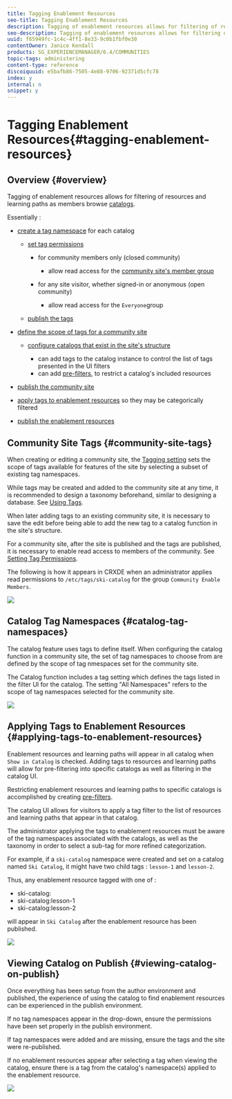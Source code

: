```yaml
---
title: Tagging Enablement Resources
seo-title: Tagging Enablement Resources
description: Tagging of enablement resources allows for filtering of resources and learning paths as members browse catalogs
seo-description: Tagging of enablement resources allows for filtering of resources and learning paths as members browse catalogs
uuid: f65949fc-1c4c-4ff1-8e33-9c0b1fbf0e30
contentOwner: Janice Kendall
products: SG_EXPERIENCEMANAGER/6.4/COMMUNITIES
topic-tags: administering
content-type: reference
discoiquuid: e5bafb86-7505-4e88-9706-92371d5cfc78
index: y
internal: n
snippet: y
---
```


# Tagging Enablement Resources{#tagging-enablement-resources}

## Overview {#overview}

Tagging of enablement resources allows for filtering of resources and learning paths as members browse [catalogs](../../communities/using/functions.md#catalogfunction).

Essentially :

* [create a tag namespace](../../sites/administering/using/tags.md#creatinganamespace) for each catalog

    * [set tag permissions](../../sites/administering/using/tags.md#settingtagpermissions)

        * for community members only (closed community)

            * allow read access for the [community site's member group](../../communities/using/users.md#publishgrouproles)

        * for any site visitor, whether signed-in or anonymous (open community)

            * allow read access for the `Everyone`group

    * [publish the tags](../../sites/administering/using/tags.md#publishingtags)

* [define the scope of tags for a community site](../../communities/using/sites-console.md#tagging)

    * [configure catalogs that exist in the site's structure](../../communities/using/functions.md#catalogfunction)

        * can add tags to the catalog instance to control the list of tags presented in the UI filters
        * can add [pre-filters](../../communities/using/catalog-developer-essentials.md#prefilters), to restrict a catalog's included resources

* [publish the community site](../../communities/using/sites-console.md#publishingthesite)
* [apply tags to enablement resources](../../communities/using/resources.md#createaresource) so they may be categorically filtered
* [publish the enablement resources](../../communities/using/resources.md#publish)

## Community Site Tags {#community-site-tags}

When creating or editing a community site, the [Tagging setting](../../communities/using/sites-console.md#tagging) sets the scope of tags available for features of the site by selecting a subset of existing tag namespaces.

While tags may be created and added to the community site at any time, it is recommended to design a taxonomy beforehand, similar to designing a database. See [Using Tags](../../sites/authoring/using/tags.md).

When later adding tags to an existing community site, it is necessary to save the edit before being able to add the new tag to a catalog function in the site's structure.

For a community site, after the site is published and the tags are published, it is necessary to enable read access to members of the community. See [Setting Tag Permissions](../../sites/administering/using/tags.md#settingtagpermissions).

The following is how it appears in CRXDE when an administrator applies read permissions to `/etc/tags/ski-catalog` for the group `Community Enable Members`.

![](assets/chlimage_1-433.png)

## Catalog Tag Namespaces {#catalog-tag-namespaces}

The catalog feature uses tags to define itself. When configuring the catalog function in a community site, the set of tag namespaces to choose from are defined by the scope of tag nmespaces set for the community site.

The Catalog function includes a tag setting which defines the tags listed in the filter UI for the catalog. The setting "All Namespaces" refers to the scope of tag namespaces selected for the community site.

![](assets/chlimage_1-434.png)

## Applying Tags to Enablement Resources {#applying-tags-to-enablement-resources}

Enablement resources and learning paths will appear in all catalog when `Show in Catalog` is checked. Adding tags to resources and learning paths will allow for pre-filtering into specific catalogs as well as filtering in the catalog UI.

Restricting enablement resources and learning paths to specific catalogs is accomplished by creating [pre-filters](../../communities/using/catalog-developer-essentials.md#prefilters).

The catalog UI allows for visitors to apply a tag filter to the list of resources and learning paths that appear in that catalog.

The administrator applying the tags to enablement resources must be aware of the tag namespaces associated with the catalogs, as well as the taxonomy in order to select a sub-tag for more refined categorization.

For example, if a `ski-catalog` namespace were created and set on a catalog named `Ski Catalog`, it might have two child tags : `lesson-1` and `lesson-2`.

Thus, any enablement resource tagged with one of :

* ski-catalog:
* ski-catalog:lesson-1
* ski-catalog:lesson-2

will appear in `Ski Catalog` after the enablement resource has been published.

![](assets/chlimage_1-435.png)

## Viewing Catalog on Publish {#viewing-catalog-on-publish}

Once everything has been setup from the author environment and published, the experience of using the catalog to find enablement resources can be experienced in the publish environment.

If no tag namespaces appear in the drop-down, ensure the permissions have been set properly in the publish environment.

If tag namespaces were added and are missing, ensure the tags and the site were re-published.

If no enablement resources appear after selecting a tag when viewing the catalog, ensure there is a tag from the catalog's namespace(s) applied to the enablement resource.

![](assets/chlimage_1-436.png)

